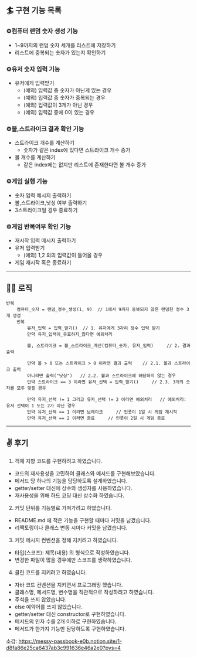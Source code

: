 ## 🏄‍ 구현 기능 목록

### ⚙️컴퓨터 랜덤 숫자 생성 기능
- 1~9까지의 랜덤 숫자 세개를 리스트에 저장하기
- 리스트에 중복되는 숫자가 있는지 확인하기 

### ⚙️유저 숫자 입력 기능
- 유저에게 입력받기
  - (예외) 입력값 중 숫자가 아닌게 있는 경우
  - (예외) 입력값 중 숫자가 중복되는 경우
  - (예외) 입력값이 3개가 아닌 경우
  - (예외) 입력값 중에 0이 있는 경우

### ⚙️볼,스트라이크 결과 확인 기능
- 스트라이크 개수를 계산하기
  - 숫자가 같은 index에 있다면 스트라이크 개수 증가
- 볼 개수를 계산하기
  - 같은 index에는 없지만 리스트에 존재한다면 볼 개수 증가 

### ⚙️게임 실행 기능
- 숫자 입력 메시지 출력하기
- 볼,스트라이크,낫싱 여부 출력하기
- 3스트라이크일 경우 종료하기

### ⚙️게임 반복여부 확인 기능
- 재시작 입력 메시지 출력하기
- 유저 입력받기
  - (예외) 1,2 외의 입력값이 들어올 경우
- 게임 재시작 혹은 종료하기
---
## 💁‍♂️ 로직
```
반복
    컴퓨터_숫자 = 랜덤_정수_생성(1, 9)  // 1에서 9까지 중복되지 않은 랜덤한 정수 3개 생성
    반복
        유저_입력 = 입력_받기()  // 1. 유저에게 3자리 정수 입력 받기
        만약 유저_입력이_유효하지_않다면 예외처리 
        
        볼, 스트라이크 = 볼_스트라이크_계산(컴퓨터_숫자, 유저_입력)     // 2. 결과 출력    
        
        만약 볼 > 0 또는 스트라이크 > 0 이라면 결과 출력    // 2.1. 볼과 스트라이크 출력
        아니라면 출력("낫싱")   // 2.2. 볼과 스트라이크에 해당하지 않는 경우
        만약 스트라이크 == 3 이라면 유저_선택 = 입력_받기()     // 2.3. 3개의 숫자를 모두 맞힐 경우
            
        만약 유저_선택 != 1 그리고 유저_선택 != 2 이라면 예외처리   // 예외처리: 유저 선택이 1 또는 2가 아닌 경우
        만약 유저_선택 == 1 이라면 브레이크     // 인풋이 1일 시 게임 재시작        
        만약 유저_선택 == 2 이라면 종료     // 인풋이 2일 시 게임 종료
```              
---
## ✌ 후기
1. 객체 지향 코드를 구현하려고 하였습니다.
  * 코드의 재사용성을 고민하여 클래스와 메서드를 구현해보았습니다.
  * 메서드 당 하나의 기능을 담당하도록 설계하였습니다.
  * getter/setter 대신에 상수와 생성자를 사용하였습니다.
  * 재사용성을 위해 하드 코딩 대신 상수화 하였습니다.

2. 커밋 단위를 기능별로 가져가려고 하였습니다.
  * README.md 에 적은 기능을 구현할 때마다 커밋을 남겼습니다.
  * 리팩토링이나 클래스 변동 시마다 커밋을 남겼습니다.

3. 커밋 메시지 컨벤션을 정해 지키려고 하였습니다.
  * 타입(스코프): 제목(내용) 의 형식으로 작성하였습니다.
  * 변경한 파일이 많을 경우에만 스코프를 생략하였습니다.

4. 클린 코드를 지키려고 하였습니다.
  * 자바 코드 컨벤션을 지키면서 프로그래밍 했습니다.
  * 클래스명, 메서드명, 변수명을 직관적으로 작성하려고 하였습니다.
  * 주석을 쓰지 않았습니다.
  * else 예약어를 쓰지 않았습니다.
  * getter/setter 대신 constructor로 구현하였습니다.
  * 메서드의 인자 수를 2개 이하로 구현하였습니다.
  * 메서드가 한가지 기능만 담당하도록 구현하였습니다.

소감: https://messy-passbook-e0b.notion.site/1-d8fa86e25ca6437ab3c991636e46a2e0?pvs=4

